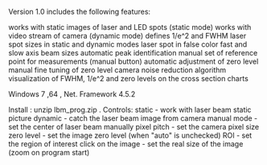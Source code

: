 Version 1.0 includes the following features:

works with static images of laser and LED spots (static mode)
works with video stream of camera (dynamic mode)
defines 1/e^2 and FWHM laser spot sizes in static and dynamic modes
laser spot in false color
fast and slow axis beam sizes
automatic peak identification
manual set of reference point for measurements (manual button)
automatic adjustment of zero level
manual fine tuning of zero level
camera noise reduction algorithm
visualization of FWHM, 1/e^2 and zero levels on the cross section charts

Windows 7 ,64 , Net. Framework 4.5.2 

Install :  unzip lbm_prog.zip .
Controls: 
static - work with laser beam static picture
dynamic - catch the laser beam image from camera
manual mode - set the center of laser beam manually
pixel pitch - set the camera pixel size
zero level - set the image zero level (when "auto" is unchecked)
ROI - set the region of interest
click on the image - set the real size of the image (zoom on program start)
